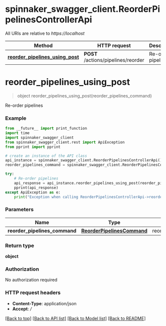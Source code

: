 # spinnaker_swagger_client.ReorderPipelinesControllerApi

All URIs are relative to *https://localhost*

Method | HTTP request | Description
------------- | ------------- | -------------
[**reorder_pipelines_using_post**](ReorderPipelinesControllerApi.md#reorder_pipelines_using_post) | **POST** /actions/pipelines/reorder | Re-order pipelines


# **reorder_pipelines_using_post**
> object reorder_pipelines_using_post(reorder_pipelines_command)

Re-order pipelines

### Example
```python
from __future__ import print_function
import time
import spinnaker_swagger_client
from spinnaker_swagger_client.rest import ApiException
from pprint import pprint

# create an instance of the API class
api_instance = spinnaker_swagger_client.ReorderPipelinesControllerApi()
reorder_pipelines_command = spinnaker_swagger_client.ReorderPipelinesCommand() # ReorderPipelinesCommand | reorderPipelinesCommand

try:
    # Re-order pipelines
    api_response = api_instance.reorder_pipelines_using_post(reorder_pipelines_command)
    pprint(api_response)
except ApiException as e:
    print("Exception when calling ReorderPipelinesControllerApi->reorder_pipelines_using_post: %s\n" % e)
```

### Parameters

Name | Type | Description  | Notes
------------- | ------------- | ------------- | -------------
 **reorder_pipelines_command** | [**ReorderPipelinesCommand**](ReorderPipelinesCommand.md)| reorderPipelinesCommand | 

### Return type

**object**

### Authorization

No authorization required

### HTTP request headers

 - **Content-Type**: application/json
 - **Accept**: */*

[[Back to top]](#) [[Back to API list]](../README.md#documentation-for-api-endpoints) [[Back to Model list]](../README.md#documentation-for-models) [[Back to README]](../README.md)

